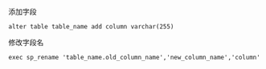 添加字段

```
alter table table_name add column varchar(255)
```

修改字段名

```
exec sp_rename 'table_name.old_column_name','new_column_name','column'
```

